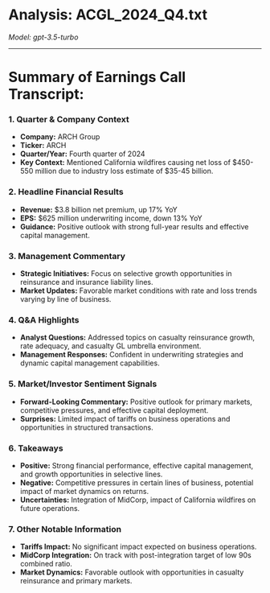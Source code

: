 # Analysis: ACGL_2024_Q4.txt

*Model: gpt-3.5-turbo*

---

# Summary of Earnings Call Transcript:

### 1. Quarter & Company Context
- **Company:** ARCH Group
- **Ticker:** ARCH
- **Quarter/Year:** Fourth quarter of 2024
- **Key Context:** Mentioned California wildfires causing net loss of $450-550 million due to industry loss estimate of $35-45 billion.

### 2. Headline Financial Results
- **Revenue:** $3.8 billion net premium, up 17% YoY
- **EPS:** $625 million underwriting income, down 13% YoY
- **Guidance:** Positive outlook with strong full-year results and effective capital management.

### 3. Management Commentary
- **Strategic Initiatives:** Focus on selective growth opportunities in reinsurance and insurance liability lines.
- **Market Updates:** Favorable market conditions with rate and loss trends varying by line of business.

### 4. Q&A Highlights
- **Analyst Questions:** Addressed topics on casualty reinsurance growth, rate adequacy, and casualty GL umbrella environment.
- **Management Responses:** Confident in underwriting strategies and dynamic capital management capabilities.

### 5. Market/Investor Sentiment Signals
- **Forward-Looking Commentary:** Positive outlook for primary markets, competitive pressures, and effective capital deployment.
- **Surprises:** Limited impact of tariffs on business operations and opportunities in structured transactions.

### 6. Takeaways
- **Positive:** Strong financial performance, effective capital management, and growth opportunities in selective lines.
- **Negative:** Competitive pressures in certain lines of business, potential impact of market dynamics on returns.
- **Uncertainties:** Integration of MidCorp, impact of California wildfires on future operations.

### 7. Other Notable Information
- **Tariffs Impact:** No significant impact expected on business operations.
- **MidCorp Integration:** On track with post-integration target of low 90s combined ratio.
- **Market Dynamics:** Favorable outlook with opportunities in casualty reinsurance and primary markets.